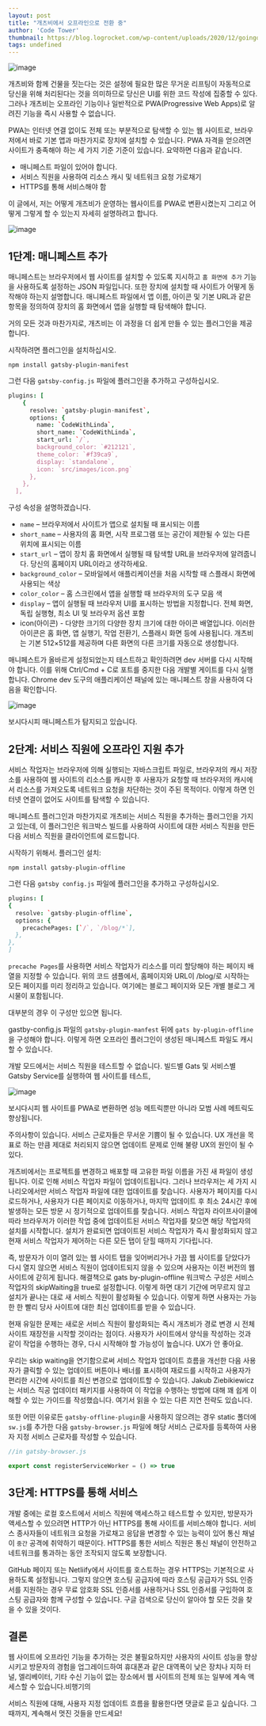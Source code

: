```yaml
---
layout: post
title: "개츠비에서 오프라인으로 전환 중"
author: 'Code Tower'
thumbnail: https://blog.logrocket.com/wp-content/uploads/2020/12/goingofflineingatsby.png
tags: undefined
---
```



![image](https://i0.wp.com/blog.logrocket.com/wp-content/uploads/2020/12/goingofflineingatsby.png?fit=730%2C487&ssl=1)

개츠비와 함께 건물을 짓는다는 것은 설정에 필요한 많은 무거운 리프팅이 자동적으로 당신을 위해 처리된다는 것을 의미하므로 당신은 UI를 위한 코드 작성에 집중할 수 있다. 그러나 개츠비는 오프라인 기능이나 일반적으로 PWA(Progressive Web Apps)로 알려진 기능을 즉시 사용할 수 없습니다.

PWA는 인터넷 연결 없이도 전체 또는 부분적으로 탐색할 수 있는 웹 사이트로, 브라우저에서 바로 기본 앱과 마찬가지로 장치에 설치할 수 있습니다. PWA 자격을 얻으려면 사이트가 충족해야 하는 세 가지 기준 기준이 있습니다. 요약하면 다음과 같습니다.

- 매니페스트 파일이 있어야 합니다.
- 서비스 직원을 사용하여 리소스 캐시 및 네트워크 요청 가로채기
- HTTPS를 통해 서비스해야 함

이 글에서, 저는 어떻게 개츠비가 운영하는 웹사이트를 PWA로 변환시켰는지 그리고 어떻게 그렇게 할 수 있는지 자세히 설명하려고 합니다.

![image](https://i1.wp.com/blog.logrocket.com/wp-content/uploads/2020/12/lighthouse-report-before-pwa.png?resize=730%2C289&ssl=1)

## 1단계: 매니페스트 추가

매니페스트는 브라우저에서 웹 사이트를 설치할 수 있도록 지시하고 `홈 화면에 추가` 기능을 사용하도록 설정하는 JSON 파일입니다. 또한 장치에 설치할 때 사이트가 어떻게 동작해야 하는지 설명합니다. 매니페스트 파일에서 앱 이름, 아이콘 및 기본 URL과 같은 항목을 정의하여 장치의 홈 화면에서 앱을 실행할 때 탐색해야 합니다.

거의 모든 것과 마찬가지로, 개츠비는 이 과정을 더 쉽게 만들 수 있는 플러그인을 제공합니다.

시작하려면 플러그인을 설치하십시오.

```undefined
npm install gatsby-plugin-manifest
```

그런 다음 `gatsby-config.js` 파일에 플러그인을 추가하고 구성하십시오.

```coffeescript
plugins: [
    {
      resolve: `gatsby-plugin-manifest`,
      options: {
        name: `CodeWithLinda`,
        short_name: `CodeWithLinda`,
        start_url: `/`,
        background_color: `#212121`,
        theme_color: `#f39ca9`,
        display: `standalone`,
        icon: `src/images/icon.png`
      },
    },
  ],
```

구성 속성을 설명하겠습니다.

- `name` – 브라우저에서 사이트가 앱으로 설치될 때 표시되는 이름
- `short_name` – 사용자의 홈 화면, 시작 프로그램 또는 공간이 제한될 수 있는 다른 위치에 표시되는 이름
- `start_url` – 앱이 장치 홈 화면에서 실행될 때 탐색할 URL을 브라우저에 알려줍니다. 당신의 홈페이지 URL이라고 생각하세요.
- `background_color` – 모바일에서 애플리케이션을 처음 시작할 때 스플래시 화면에 사용되는 색상
- `color_color` – 홈 스크린에서 앱을 실행할 때 브라우저의 도구 모음 색
- `display` – 앱이 실행될 때 브라우저 UI를 표시하는 방법을 지정합니다. 전체 화면, 독립 실행형, 최소 UI 및 브라우저 옵션 포함
- icon(아이콘) - 다양한 크기의 다양한 장치 크기에 대한 아이콘 배열입니다. 이러한 아이콘은 홈 화면, 앱 실행기, 작업 전환기, 스플래시 화면 등에 사용됩니다. 개츠비는 기본 512×512를 제공하며 다른 화면의 다른 크기를 자동으로 생성합니다.

매니페스트가 올바르게 설정되었는지 테스트하고 확인하려면 dev 서버를 다시 시작해야 합니다. 이를 위해 Ctrl/Cmd + C로 포트를 중지한 다음 개발별 게이트를 다시 실행합니다. Chrome dev 도구의 애플리케이션 패널에 있는 매니페스트 창을 사용하여 다음을 확인합니다.

![image](https://i1.wp.com/blog.logrocket.com/wp-content/uploads/2020/12/manifest-detected.png?resize=730%2C500&ssl=1)

보시다시피 매니페스트가 탐지되고 있습니다.

## 2단계: 서비스 직원에 오프라인 지원 추가

서비스 작업자는 브라우저에 의해 실행되는 자바스크립트 파일로, 브라우저의 캐시 저장소를 사용하여 웹 사이트의 리소스를 캐시한 후 사용자가 요청할 때 브라우저의 캐시에서 리소스를 가져오도록 네트워크 요청을 차단하는 것이 주된 목적이다. 이렇게 하면 인터넷 연결이 없어도 사이트를 탐색할 수 있습니다.

매니페스트 플러그인과 마찬가지로 개츠비는 서비스 직원을 추가하는 플러그인을 가지고 있는데, 이 플러그인은 워크박스 빌드를 사용하여 사이트에 대한 서비스 직원을 만든 다음 서비스 직원을 클라이언트에 로드합니다.

시작하기 위해서. 플러그인 설치:

```undefined
npm install gatsby-plugin-offline
```

그런 다음 `gatsby config.js` 파일에 플러그인을 추가하고 구성하십시오.

```coffeescript
plugins: [
{
  resolve: `gatsby-plugin-offline`,
  options: {
    precachePages: [`/`, `/blog/*`],
  },
},
]
```

`precache Pages`를 사용하면 서비스 작업자가 리소스를 미리 할당해야 하는 페이지 배열을 지정할 수 있습니다. 위의 코드 샘플에서, 홈페이지와 URL이 /blog/로 시작하는 모든 페이지를 미리 정리하고 있습니다. 여기에는 블로그 페이지와 모든 개별 블로그 게시물이 포함됩니다.

대부분의 경우 이 구성만 있으면 됩니다.

gastby-config.js 파일의 `gatsby-plugin-manfest` 뒤에 `gats by-plugin-offline`을 구성해야 합니다. 이렇게 하면 오프라인 플러그인이 생성된 매니페스트 파일도 캐시할 수 있습니다.

개발 모드에서는 서비스 직원을 테스트할 수 없습니다. 빌드별 Gats 및 서비스별 Gatsby Service를 실행하여 웹 사이트를 테스트,

![image](https://i0.wp.com/blog.logrocket.com/wp-content/uploads/2020/12/lighthouse-report-after-pwa.png?resize=730%2C373&ssl=1)

보시다시피 웹 사이트를 PWA로 변환하면 성능 메트릭뿐만 아니라 모범 사례 메트릭도 향상됩니다.

주의사항이 있습니다. 서비스 근로자들은 무서운 기쁨이 될 수 있습니다. UX 개선을 목표로 하는 만큼 제대로 처리되지 않으면 업데이트 문제로 인해 불량 UX의 원인이 될 수 있다.

개츠비에서는 프로젝트를 변경하고 배포할 때 고유한 파일 이름을 가진 새 파일이 생성됩니다. 이로 인해 서비스 작업자 파일이 업데이트됩니다. 그러나 브라우저는 세 가지 시나리오에서만 서비스 작업자 파일에 대한 업데이트를 찾습니다. 사용자가 페이지를 다시 로드하거나, 사용자가 다른 페이지로 이동하거나, 마지막 업데이트 후 최소 24시간 후에 발생하는 모든 방문 시 정기적으로 업데이트를 찾습니다. 서비스 작업자 라이프사이클에 따라 브라우저가 이러한 작업 중에 업데이트된 서비스 작업자를 찾으면 해당 작업자의 설치를 시작합니다. 설치가 완료되면 업데이트된 서비스 작업자가 즉시 활성화되지 않고 현재 서비스 작업자가 제어하는 다른 모든 탭이 닫힐 때까지 기다립니다.

즉, 방문자가 이미 열려 있는 웹 사이트 탭을 잊어버리거나 가끔 웹 사이트를 닫았다가 다시 열지 않으면 서비스 직원이 업데이트되지 않을 수 있으며 사용자는 이전 버전의 웹 사이트에 갇히게 됩니다. 해결책으로 gats by-plugin-offline 워크박스 구성은 서비스 작업자의 skipWaiting을 true로 설정합니다. 이렇게 하면 대기 기간에 머무르지 않고 설치가 끝나는 대로 새 서비스 직원이 활성화될 수 있습니다. 이렇게 하면 사용자는 가능한 한 빨리 당사 사이트에 대한 최신 업데이트를 받을 수 있습니다.

현재 유일한 문제는 새로운 서비스 직원이 활성화되는 즉시 개츠비가 경로 변경 시 전체 사이트 재장전을 시작할 것이라는 점이다. 사용자가 사이트에서 양식을 작성하는 것과 같이 작업을 수행하는 경우, 다시 시작해야 할 가능성이 높습니다. UX가 안 좋아요.

우리는 skip waiting을 연기함으로써 서비스 작업자 업데이트 흐름을 개선한 다음 사용자가 클릭할 수 있는 업데이트 버튼이나 배너를 표시하여 재로드를 시작하고 사용자가 편리한 시간에 사이트를 최신 변경으로 업데이트할 수 있습니다. Jakub Ziebikiewicz는 서비스 직공 업데이터 패키지를 사용하여 이 작업을 수행하는 방법에 대해 꽤 쉽게 이해할 수 있는 가이드를 작성했습니다. 여기서 읽을 수 있는 다른 지연 전략도 있습니다.

또한 어떤 이유로든 `gatsby-offline-plugin`을 사용하지 않으려는 경우 static 폴더에 `sw.js`를 추가한 다음 `gatsby-browser.js` 파일에 해당 서비스 근로자를 등록하여 사용자 지정 서비스 근로자를 작성할 수 있습니다.

```js
//in gatsby-browser.js

export const registerServiceWorker = () => true
```

## 3단계: HTTPS를 통해 서비스

개발 중에는 로컬 호스트에서 서비스 직원에 액세스하고 테스트할 수 있지만, 방문자가 액세스할 수 있으려면 HTTP가 아닌 HTTPS를 통해 사이트를 서비스해야 합니다. 서비스 종사자들이 네트워크 요청을 가로채고 응답을 변경할 수 있는 능력이 있어 통신 채널이 `중간` 공격에 취약하기 때문이다. HTTPS를 통한 서비스 직원은 통신 채널이 안전하고 네트워크를 통과하는 동안 조작되지 않도록 보장합니다.

GitHub 페이지 또는 Netliify에서 사이트를 호스트하는 경우 HTTPS는 기본적으로 사용하도록 설정됩니다. 그렇지 않으면 호스팅 공급자에 따라 호스팅 공급자가 SSL 인증서를 지원하는 경우 무료 암호화 SSL 인증서를 사용하거나 SSL 인증서를 구입하여 호스팅 공급자와 함께 구성할 수 있습니다. 구글 검색으로 당신이 알아야 할 모든 것을 찾을 수 있을 것이다.

## 결론

웹 사이트에 오프라인 기능을 추가하는 것은 불필요하지만 사용자의 사이트 성능을 향상시키고 방문자의 경험을 업그레이드하여 휴대폰과 같은 대역폭이 낮은 장치나 지하 터널, 엘리베이터, 기타 수신 기능이 없는 장소에서 웹 사이트의 전체 또는 일부에 계속 액세스할 수 있습니다.비행기의

서비스 직원에 대해, 사용자 지정 업데이트 흐름을 활용한다면 댓글로 듣고 싶습니다. 그때까지, 계속해서 멋진 것들을 만드세요!